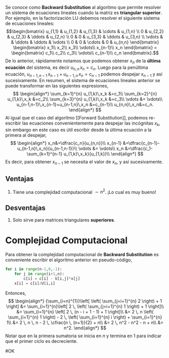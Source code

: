 Se conoce como **Backward Substitution** al algoritmo que permite resolver un sistema de ecuaciones lineales cuando la matriz es **triangular superior**. Por ejemplo, en la factorización LU debemos resolver el siguiente sistema de ecuaciones lineales:$$\begin{bmatrix}
			u_{1,1} & u_{1,2} & u_{1,3} & \cdots & u_{1,n} \\
			0 & u_{2,2} & u_{2,3} & \ddots & u_{2,n} \\
			0 & 0 & u_{3,3} & \ddots & u_{3,n} \\
			\vdots & & \ddots  & \ddots & \vdots \\
			0 & 0 & \cdots & 0 & u_{n,n} 
		\end{bmatrix}
        \begin{bmatrix}
        	x_1\\
        	x_2\\
        	x_3\\
        	\vdots\\
        	x_{n-1}\\
        	x_n
        \end{bmatrix}
        =
        \begin{bmatrix}
        	c_1\\
        	c_2\\
        	c_3\\
        	\vdots\\
        	c_{n-1}\\
        	c_n
        \end{bmatrix}.$$
De lo anterior, rápidamente notamos que podemos obtener $x_n$ de la **última ecuación** del sistema, es decir $u_{n,n}\,x_n=c_n$. Luego para la penúltima ecuación, $u_{n-1,n-1}\,x_{n-1}+u_{n-1,n}\,x_n=c_{n-1}$ podemos despejar $x_{n-1}$ y así sucesivamente. En resumen, el sistema de ecuaciones lineales anterior se puede transformar en las siguientes expresiones,$$
\begin{align*}
\sum_{k=1}^{n} u_{1,k}\,x_k &=c_1\\
\sum_{k=2}^{n} u_{1,k}\,x_k &=c_2\\
\sum_{k=3}^{n} u_{1,k}\,x_k &=c_3\\
\vdots &= \vdots\\
u_{n-1,n-1}\,x_{n-1}+u_{n-1,n}\,x_n &=c_{n-1}\\
u_{n,n}\,x_n&=c_n.
\end{align*}
$$ Al igual que el caso del algoritmo [[Forward Substitution]], podemos re-escribir las ecuaciones convenientemente para despejar las incógnitas $x_k$, sin embargo en este caso es útil escribir desde la última  ecuación a la primera al despejar,$$
\begin{align*}
x_n&=\dfrac{c_n}{u_{n,n}}\\
x_{n-1} &=\dfrac{c_{n-1}-u_{n-1,n}\,x_n}{u_{n-1,n-1}}\\
\vdots &= \vdots\\
x_n &=\dfrac{c_1-\sum_{k=1}^{n-1} u_{1,k}\,x_k}{u_{1,k}}\\
\end{align*}
$$ Es decir, para obtener $x_{n-1}$ se necesita el valor de $x_n$, y así sucesivamente.

## Ventajas
1. Tiene una complejidad computacional $\sim n^2$. ¡Lo cual es muy bueno!
## Desventajas
1. Solo sirve para matrices triangulares **superiores**.

# Complejidad Computacional
Para obtener la complejidad computacional de **Backward Substitution** es conveniente escribir el algoritmo anterior en pseudo-código,
```python
for i in range(n-1,0,-1):
	for j in range(i+1,n):
		c[i] = c[i] - U[i,j]*x[j]
	x[i] = c[i]/U[i,i]
```
Entonces,$$
\begin{align*}
	{\sum_{i=n}^{1}}\left[ \left( \sum_{j=i+1}^{n} 2 \right) + 1 \right]
		&= \sum_{i=1}^{n}\left[ 2 \, \left( \sum_{j=i+1}^{n} 1 \right) + 1 \right]\\
		&= \sum_{i=1}^{n} \left[ 2 \, (n - i + 1 - 1) + 1 \right]\\
		&= 2 \, n \left( \sum_{i=1}^{n} 1 \right) - 2 \, \left( \sum_{i=1}^{n} i \right) + \sum_{i=1}^{n} 1\\
		&= 2 \, n \, n - 2 \, \cfrac{n \, (n+1)}{2} + n\\
		&= 2 \, n^2 - n^2 - n + n\\
		&= n^2.
\end{align*}
$$ Notar que en la primera sumatoria se inicia en $n$ y termina en $1$ para indicar que el primer ciclo es decreciente.

#OK